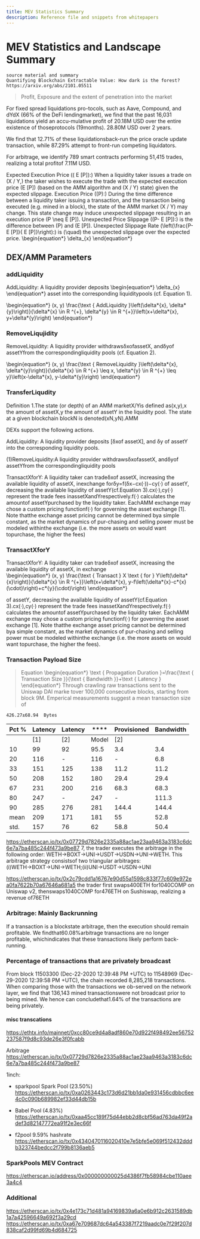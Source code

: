 ```yaml
---
title: MEV Statistics Summary
description: Reference file and snippets from whitepapers
---
```


# MEV Statistics and Landscape Summary

    source material and summary
    Quantifying Blockchain Extractable Value: How dark is the forest?
    https://arxiv.org/abs/2101.05511

> Profit, Exposure and the extent of penetration into the market

For fixed spread liquidations pro-tocols, such as Aave, Compound, and dYdX (66%
of the DeFi lendingmarket), we find that the past 16,031 liquidations yield an
accu-mulative profit of 20.18M USD over the entire existence of thoseprotocols
(19months). 28.80M USD over 2 years.

We find that 12.71% of these liquidationsback-run the price oracle
update transaction, while 87.29% attempt to front-run competing liquidators.

For arbitrage, we identify 789 smart contracts performing 51,415 trades, realizing a
total profitof 7.11M USD.

Expected Execution Price \(( E [P]):\) When a liquidity taker issues a trade on \(X / Y,\) the taker wishes to execute the trade with the expected execution price \(E [P]\) (based on the AMM algorithm and \(X / Y\) state) given the expected slippage.
Execution Price \((P):\) During the time difference between a liquidity taker issuing a transaction, and the transaction being executed (e.g. mined in a block), the state of the AMM market \(X / Y\) may change.
This state change may induce unexpected slippage resulting in an execution price \(P \neq E [P]\).
Unexpected Price Slippage \((P- E [P]):\) is the difference between \(P\) and \(E [P]\). Unexpected Slippage Rate \(\left(\frac{P- E [P]}{ E [P]}\right):\) is \(\quad\) the unexpected slippage over the expected price.
\begin{equation*} \delta\_{x} \end{equation*}

## DEX/AMM Parameters

### addLiquidity

AddLiquidity: A liquidity provider deposits
\begin{equation*} \delta\_{x} \end{equation*}
asset into the corresponding liquiditypools (cf. Equation 1).

\begin{equation*}
(x, y) \frac{\text { AddLiquidity }\left(\delta*{x}, \delta*{y}\right)}{\delta*{x} \in R ^{+}, \delta*{y} \in R ^{+}}\left(x+\delta*{x}, y+\delta*{y}\right)
\end{equation*}

### RemoveLiqujidity

RemoveLiquidity: A liquidity provider withdrawsδxofassetX, andδyof assetYfrom the correspondingliquidity pools (cf. Equation 2).

\begin{equation*}
(x, y) \frac{\text { RemoveLiquidity }\left(\delta*{x}, \delta*{y}\right)}{\delta*{x} \in R ^{+} \leq x, \delta*{y} \in R ^{+} \leq y}\left(x-\delta*{x}, y-\delta*{y}\right)
\end{equation*}

### TransferLiqudity

Definition 1.The state (or depth) of an AMM marketX/Yis defined as(x,y),x the amount of assetX,y the amount of assetY in the liquidity pool.
The state at a given blockchain blockN is denoted(xN,yN).AMM

DEXs support the following actions.

AddLiquidity: A liquidity provider deposits [δxof assetX], and δy of assetY into the corresponding liquidity pools.

(1)RemoveLiquidity:A liquidity provider withdrawsδxofassetX, andδyof assetYfrom the correspondingliquidity pools

TransactXforY: A liquidity taker can tradeδxof assetX, increasing the available liquidity of assetX, inexchange forδy=f(δx−cx(·))−cy(·) of assetY, decreasing the available liquidity of assetY(cf.Equation
3).cx(·),cy(·) represent the trade fees inassetXandYrespectively.f(·) calculates the amountof assetYpurchased by the liquidity taker. EachAMM exchange may chose a custom pricing functionf(·) for governing the asset exchange [1].
Note thatthe exchange asset pricing cannot be determined bya simple constant, as the market dynamics of pur-chasing and selling power must be modeled withinthe exchange (i.e. the more assets on would want topurchase, the higher the fees)

### TransactXforY

TransactXforY: A liquidity taker can tradeδxof assetX, increasing the available liquidity of assetX, in exchange  
\begin{equation*}
(x, y) \frac{\text { Transact } X \text { for } Y\left(\delta*{x}\right)}{\delta*{x} \in R ^{+}}\left(x+\delta*{x}, y-f\left(\delta*{x}-c*{x}(\cdot)\right)+c*{y}(\cdot)\right)
\end{equation*}

of assetY, decreasing the available liquidity of assetY(cf.Equation 3).cx(·),cy(·) represent the trade fees inassetXandYrespectively.f(·) calculates the amountof assetYpurchased by the liquidity taker. EachAMM exchange may chose a custom pricing functionf(·) for governing the asset exchange [1]. Note thatthe exchange asset pricing cannot be determined bya simple constant, as the market dynamics of pur-chasing and selling power must be modeled withinthe exchange (i.e. the more assets on would want topurchase, the higher the fees).

### Transaction Payload Size

> Equation
> \begin{equation*}
> \text { Propagation Duration }=\frac{\text { Transaction Size }}{\text { Bandwidth }}+\text { Latency }
> \end{equation*}
> Through crawling raw transactions sent to the Uniswap DAI marke tover 100,000 consecutive blocks,
> starting from block 9M. Emperical measurements suggest a mean transaction size of

    426.27±68.94  Bytes

| **Pct %** | **Latency** | **Latency** | \*\*\*\* | **Provisioned** | **Bandwidth** |
| --------- | ----------- | ----------- | -------- | --------------- | ------------- |
|           | [1]         | [2]         | Model    | [2]             |               |
| 10        | 99          | 92          | 95.5     | 3.4             | 3.4           |
| 20        | 116         | -           | 116      | -               | 6.8           |
| 33        | 151         | 125         | 138      | 11.2            | 11.2          |
| 50        | 208         | 152         | 180      | 29.4            | 29.4          |
| 67        | 231         | 200         | 216      | 68.3            | 68.3          |
| 80        | 247         | -           | 247      | -               | 111.3         |
| 90        | 285         | 276         | 281      | 144.4           | 144.4         |
| mean      | 209         | 171         | 181      | 55              | 52.8          |
| std.      | 157         | 76          | 62       | 58.8            | 50.4          |

https://etherscan.io/tx/0x07729d7826e2335a88ac1ae23aa9463a3183c6dc6e7a7ba485c244f473a9be87
7, the trader executes the arbitrage in the following order:
WETH→BOXT→UNI→USDT→USDN→UNI→WETH. This arbitrage strategy consistsof two
triangular arbitrages:(i)WETH→BOXT→UNI→WETH;(ii)UNI→USDT→USDN→UNI

https://etherscan.io/tx/0x2c79cdd1a16767e90d55a1598c833f77c609e972ea0fa7622b70a67646a681a5
the trader first swaps400ETH for1040COMP on Uniswap v2, thenswaps1040COMP
for476ETH on Sushiswap, realizing a revenue of76ETH

### Arbitrage: Mainly Backrunning

If a transaction is a blockstate arbitrage, then the execution should remain
profitable. We findthat60.08%arbitrage transactions are no longer profitable,
whichindicates that these transactions likely perform back-running.

### Percentage of transactions that are privately broadcast

From block 11503300 (Dec-22-2020 12:39:48 PM +UTC) to 11548969 (Dec-29-2020
12:39:58 PM +UTC),
the chain recorded 8,285,218 transactions. When comparing those with the
transactions we ob-served on the network layer, we find that 136,143 mined
transactionswere not broadcast prior to being mined.
We hence can concludethat1.64% of the transactions are being privately.

#### misc transcations

https://ethtx.info/mainnet/0xcc80ce9d4a8adf860e70d922f498492ee56752237587f9d8c93de26e3f0fcabb

Arbitrage
https://etherscan.io/tx/0x07729d7826e2335a88ac1ae23aa9463a3183c6dc6e7a7ba485c244f473a9be87

1inch:

- sparkpool Spark Pool (23.50%)
  https://etherscan.io/tx/0xa0263443c173d6d21bb1da0e931456cdbbc6ee4c0c090b689982ef33d44db15b

- Babel Pool (4.83%)
  https://etherscan.io/tx/0xaa45cc189f75d44ebb2d8cbf56ad763da49f2adef3d82147772ea91f2e3ec66f

- f2pool 9.59% hashrate
  https://etherscan.io/tx/0x4340470116020410e7e5bfe5e069f512432dddb323744bedcc2f799b8136aeb5

### SparkPools MEV Contract

https://etherscan.io/address/0x000000000025d4386f7fb58984cbe110aee3a4c4

### Additional

https://etherscan.io/tx/0x4e173c71d481a94169839a6a0e6b912c2631589db1a7a42596649a692f3a29cd
https://etherscan.io/tx/0xa67e709687dc64a543387f7219aadc0e7f29f207d838caf2d99fd69b4d684725
